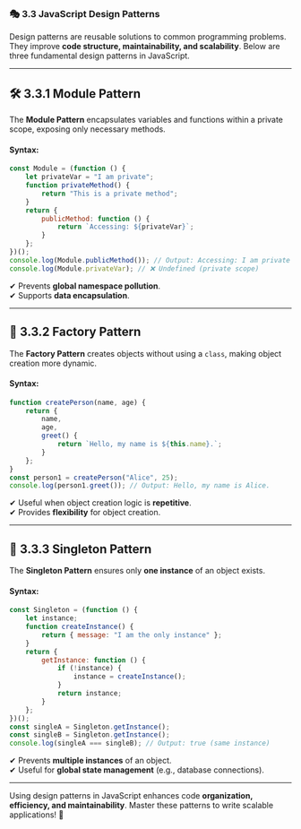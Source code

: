 ### 🎭 **3.3 JavaScript Design Patterns**  

Design patterns are reusable solutions to common programming problems. They improve **code structure, maintainability, and scalability**. Below are three fundamental design patterns in JavaScript.  

---

## 🛠 **3.3.1 Module Pattern**  
The **Module Pattern** encapsulates variables and functions within a private scope, exposing only necessary methods.

#### **Syntax:**  
```javascript
const Module = (function () {
    let privateVar = "I am private";
    function privateMethod() {
        return "This is a private method";
    }
    return {
        publicMethod: function () {
            return `Accessing: ${privateVar}`;
        }
    };
})();
console.log(Module.publicMethod()); // Output: Accessing: I am private
console.log(Module.privateVar); // ❌ Undefined (private scope)
```
✔ Prevents **global namespace pollution**.  
✔ Supports **data encapsulation**.

---

## 🌈 **3.3.2 Factory Pattern**  
The **Factory Pattern** creates objects without using a `class`, making object creation more dynamic.

#### **Syntax:**  
```javascript
function createPerson(name, age) {
    return {
        name,
        age,
        greet() {
            return `Hello, my name is ${this.name}.`;
        }
    };
}
const person1 = createPerson("Alice", 25);
console.log(person1.greet()); // Output: Hello, my name is Alice.
```
✔ Useful when object creation logic is **repetitive**.  
✔ Provides **flexibility** for object creation.

---

## 🏡 **3.3.3 Singleton Pattern**  
The **Singleton Pattern** ensures only **one instance** of an object exists.

#### **Syntax:**  
```javascript
const Singleton = (function () {
    let instance;
    function createInstance() {
        return { message: "I am the only instance" };
    }
    return {
        getInstance: function () {
            if (!instance) {
                instance = createInstance();
            }
            return instance;
        }
    };
})();
const singleA = Singleton.getInstance();
const singleB = Singleton.getInstance();
console.log(singleA === singleB); // Output: true (same instance)
```
✔ Prevents **multiple instances** of an object.  
✔ Useful for **global state management** (e.g., database connections).

---

Using design patterns in JavaScript enhances code **organization, efficiency, and maintainability**. Master these patterns to write scalable applications! 🚀